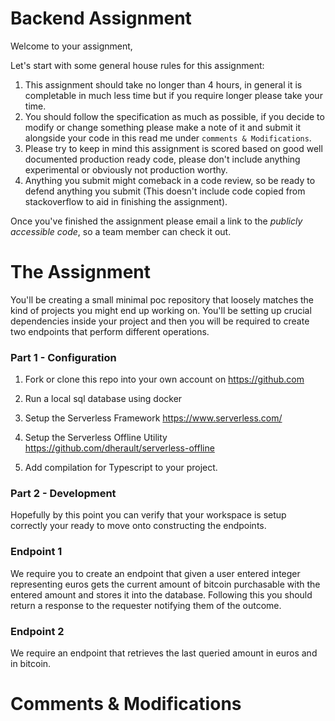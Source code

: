 # Backend Assignment

Welcome to your assignment,

Let's start with some general house rules for this assignment:

1) This assignment should take no longer than 4 hours, in general it is completable in much less time but if you require longer please take your time.
2) You should follow the specification as much as possible, if you decide to modify or change something please make a note of it and submit it alongside your code in this read me under `comments & Modifications`.
3) Please try to keep in mind this assignment is scored based on good well documented production ready code, please don't include anything experimental or obviously not production worthy.
4) Anything you submit might comeback in a code review, so be ready to defend anything you submit (This doesn't include code copied from stackoverflow to aid in finishing the assignment).

Once you've finished the assignment please email a link to the *publicly accessible code*, so a team member can check it out.

# The Assignment

You'll be creating a small minimal poc repository that loosely matches the kind of projects you might end up working on. You'll be setting up crucial dependencies inside your project and then you will be required to create two endpoints that perform different operations.

### Part 1 - Configuration

1. Fork or clone this repo into your own account on https://github.com

2. Run a local sql database using docker

3. Setup the Serverless Framework https://www.serverless.com/

4. Setup the Serverless Offline Utility https://github.com/dherault/serverless-offline

5. Add compilation for Typescript to your project.

### Part 2 - Development

Hopefully by this point you can verify that your workspace is setup correctly your ready to move onto constructing the endpoints.

### Endpoint 1

We require you to create an endpoint that given a user entered integer representing euros gets the current amount of bitcoin purchasable with the entered amount and stores it into the database. Following this you should return a response to the requester notifying them of the outcome.

### Endpoint 2

We require an endpoint that retrieves the last queried amount in euros and in bitcoin.

# Comments & Modifications 
